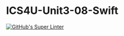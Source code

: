 # ICS4U-Unit3-08-Swift
[![GitHub's Super Linter](https://github.com/Jenoe-Balote/ICS4U-Unit3-08-Swift/workflows/GitHub's%20Super%20Linter/badge.svg)](https://github.com/Jenoe-Balote/ICS4U-Unit3-08-Swift/actions)
